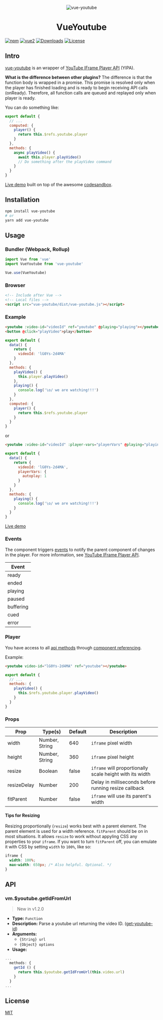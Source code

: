 <p align="center">
  <img alt="vue-youtube" src="https://raw.githubusercontent.com/anteriovieira/vue-youtube/master/media/logo.png" /> <br />
  <h1 align="center">VueYoutube</h1>

<a href="https://www.npmjs.com/package/vue-youtube"><img src="https://camo.githubusercontent.com/404a8346e5a003dd53c51896015852e3093e10ce/68747470733a2f2f696d672e736869656c64732e696f2f6e706d2f762f7675652d796f75747562652e737667" alt="npm" data-canonical-src="https://img.shields.io/npm/v/vue-youtube.svg" style="max-width:100%;"></a> <a href="https://vuejs.org/"><img src="https://camo.githubusercontent.com/0c34e7fdf42ec7923543c5624d6b818af7377aa2/68747470733a2f2f696d672e736869656c64732e696f2f62616467652f7675652d322e782d627269676874677265656e2e737667" alt="vue2" data-canonical-src="https://img.shields.io/badge/vue-2.x-brightgreen.svg" style="max-width:100%;"></a>
<a href="https://www.npmjs.com/package/vue-youtube"><img src="https://img.shields.io/github/downloads/atom/atom/total.svg" alt="Downloads"></a> <a href="https://www.npmjs.com/package/vue-youtube"><img src="https://camo.githubusercontent.com/9a140a4c68e7c178bc660bee7675f4f25ff7ade3/68747470733a2f2f696d672e736869656c64732e696f2f6e706d2f6c2f7675652e737667" alt="License" data-canonical-src="https://img.shields.io/npm/l/vue-youtube.svg" style="max-width:100%;"></a>

</p>

## Intro

[vue-youtube](https://www.npmjs.com/package/vue-youtube) is an wrapper of [YouTube IFrame Player API](https://developers.google.com/youtube/iframe_api_reference) (YIPA).

**What is the difference between other plugins?** The difference is that the function body is wrapped in a promise. This promise is resolved only when the player has finished loading and is ready to begin receiving API calls (onReady). Therefore, all function calls are queued and replayed only when player is ready.

You can do something like:

```js
export default {
  // ...
  computed: {
    player() {
      return this.$refs.youtube.player
    }
  },
  methods: {
    async playVideo() {
      await this.player.playVideo()
      // Do something after the playVideo command
    }
  }
}
```

[Live demo](https://codesandbox.io/s/oll3o58xvy) built on top of the awesome [codesandbox](https://codesandbox.io).

## Installation

```bash
npm install vue-youtube
# or
yarn add vue-youtube
```

## Usage

### Bundler (Webpack, Rollup)

```js
import Vue from 'vue'
import VueYoutube from 'vue-youtube'

Vue.use(VueYoutube)
```

### Browser

```html
<!-- Include after Vue -->
<!-- Local files -->
<script src="vue-youtube/dist/vue-youtube.js"></script>
```

### Example

```html
<youtube :video-id="videoId" ref="youtube" @playing="playing"></youtube>
<button @click="playVideo">play</button>
```

```js
export default {
  data() {
    return {
      videoId: 'lG0Ys-2d4MA'
    }
  },
  methods: {
    playVideo() {
      this.player.playVideo()
    },
    playing() {
      console.log('\o/ we are watching!!!')
    }
  },
  computed: {
    player() {
      return this.$refs.youtube.player
    }
  }
}
```

or

```html
<youtube :video-id="videoId" :player-vars="playerVars" @playing="playing"></youtube>
```

```js
export default {
  data() {
    return {
      videoId: 'lG0Ys-2d4MA',
      playerVars: {
        autoplay: 1
      }
    }
  },
  methods: {
    playing() {
      console.log('\o/ we are watching!!!')
    }
  }
}
```

[Live demo](http://vue-youtube.herokuapp.com/)

### Events

The component triggers [events](https://developers.google.com/youtube/iframe_api_reference#Events) to notify the parent component of changes in the player. For more information, see [YouTube IFrame Player API](https://developers.google.com/youtube/iframe_api_reference#Events).

| Event     |
| --------- |
| ready     |
| ended     |
| playing   |
| paused    |
| buffering |
| cued      |
| error     |

### Player

You have access to all [api methods](https://developers.google.com/youtube/iframe_api_reference#Functions) through [component referencing](https://vuejs.org/v2/api/#ref).

Example:

```html
<youtube video-id="lG0Ys-2d4MA" ref="youtube"></youtube>
```

```js
export default {
  // ...
  methods: {
    playVideo() {
      this.$refs.youtube.player.playVideo()
    }
  }
}
```

### Props

| Prop        | Type(s)        | Default | Description                                              |
| ----------- | -------------- | ------- | -------------------------------------------------------- |
| width       | Number, String | 640     | `iframe` pixel width                                     |
| height      | Number, String | 360     | `iframe` pixel height                                    |
| resize      | Boolean        | false   | `iframe` will proportionally scale height with its width |
| resizeDelay | Number         | 200     | Delay in milliseconds before running resize callback     |
| fitParent   | Number         | false    | `iframe` will use its parent's width                     |

#### Tips for Resizing

Resizing proportionally (`resize`) works best with a parent element. The parent element is used for a width reference. `fitParent` should be on in most situations. It allows `resize` to work without appyling CSS any properties to your `iframe`. If you want to turn `fitParent` off, you can emulate it with CSS by setting `width` to `100%`, like so:

```css
iframe {
  width: 100%;
  max-width: 650px; /* Also helpful. Optional. */
}
```

## API

### vm.$youtube.getIdFromUrl

> New in v1.2.0

- **Type:** `Function`
- **Description:** Parse a youtube url returning the video ID. ([get-youtube-id](https://github.com/jmorrell/get-youtube-id))
- **Arguments:**
  - `{String} url`
  - `{Object} options`
- **Usage:**

```js
...
  methods: {
    getId () {
      return this.$youtube.getIdFromUrl(this.video.url)
    }
  }
...
```

## License

[MIT](http://opensource.org/licenses/MIT)
